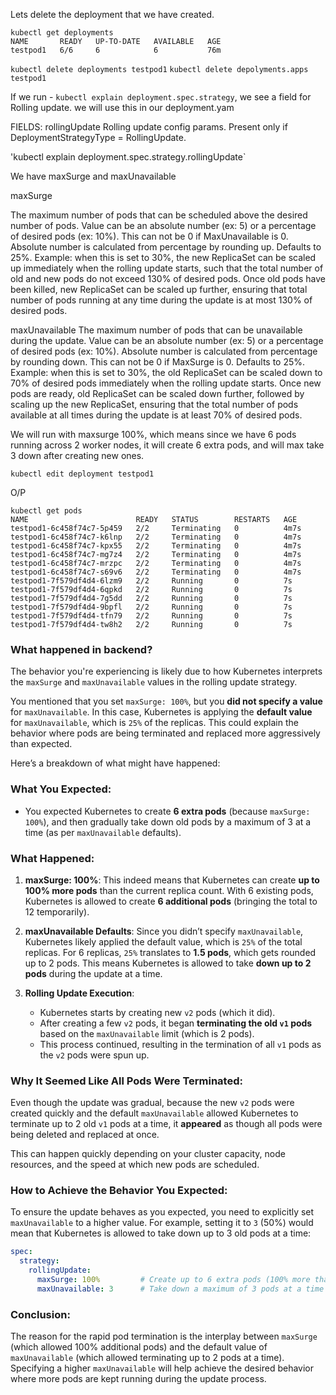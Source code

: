 
Lets delete the deployment that we have created.
```
kubectl get deployments
NAME       READY   UP-TO-DATE   AVAILABLE   AGE
testpod1   6/6     6            6           76m

```
`kubectl delete deployments testpod1`
`kubectl delete depolyments.apps testpod1`

If we run - `kubectl explain deployment.spec.strategy`, we see a field for Rolling update. we will use this in our deployment.yam

FIELDS:
  rollingUpdate	<RollingUpdateDeployment>
    Rolling update config params. Present only if DeploymentStrategyType =
    RollingUpdate.

'kubectl explain deployment.spec.strategy.rollingUpdate`

We have  maxSurge and maxUnavailable

maxSurge	<IntOrString>

The maximum number of pods that can be scheduled above the desired number of
    pods. Value can be an absolute number (ex: 5) or a percentage of desired
    pods (ex: 10%). This can not be 0 if MaxUnavailable is 0. Absolute number is
    calculated from percentage by rounding up. Defaults to 25%. Example: when
    this is set to 30%, the new ReplicaSet can be scaled up immediately when the
    rolling update starts, such that the total number of old and new pods do not
    exceed 130% of desired pods. Once old pods have been killed, new ReplicaSet
    can be scaled up further, ensuring that total number of pods running at any
    time during the update is at most 130% of desired pods.

maxUnavailable	<IntOrString>
    The maximum number of pods that can be unavailable during the update. Value
    can be an absolute number (ex: 5) or a percentage of desired pods (ex: 10%).
    Absolute number is calculated from percentage by rounding down. This can not
    be 0 if MaxSurge is 0. Defaults to 25%. Example: when this is set to 30%,
    the old ReplicaSet can be scaled down to 70% of desired pods immediately
    when the rolling update starts. Once new pods are ready, old ReplicaSet can
    be scaled down further, followed by scaling up the new ReplicaSet, ensuring
    that the total number of pods available at all times during the update is at
    least 70% of desired pods.

We will run with maxsurge 100%, which means since we have 6 pods running across 2 worker nodes, it will create 6 extra pods, and will max take 3 down after creating new ones.

`kubectl edit deployment testpod1`

O/P
```
kubectl get pods
NAME                        READY   STATUS        RESTARTS   AGE
testpod1-6c458f74c7-5p459   2/2     Terminating   0          4m7s
testpod1-6c458f74c7-k6lnp   2/2     Terminating   0          4m7s
testpod1-6c458f74c7-kpx55   2/2     Terminating   0          4m7s
testpod1-6c458f74c7-mg7z4   2/2     Terminating   0          4m7s
testpod1-6c458f74c7-mrzpc   2/2     Terminating   0          4m7s
testpod1-6c458f74c7-s69v6   2/2     Terminating   0          4m7s
testpod1-7f579df4d4-6lzm9   2/2     Running       0          7s
testpod1-7f579df4d4-6qpkd   2/2     Running       0          7s
testpod1-7f579df4d4-7g5dd   2/2     Running       0          7s
testpod1-7f579df4d4-9bpfl   2/2     Running       0          7s
testpod1-7f579df4d4-tfn79   2/2     Running       0          7s
testpod1-7f579df4d4-tw8h2   2/2     Running       0          7s

```

### What happened in backend?

The behavior you're experiencing is likely due to how Kubernetes interprets the `maxSurge` and `maxUnavailable` values in the rolling update strategy.

You mentioned that you set `maxSurge: 100%`, but you **did not specify a value** for `maxUnavailable`. In this case, Kubernetes is applying the **default value** for `maxUnavailable`, which is `25%` of the replicas. This could explain the behavior where pods are being terminated and replaced more aggressively than expected.

Here’s a breakdown of what might have happened:

### What You Expected:
- You expected Kubernetes to create **6 extra pods** (because `maxSurge: 100%`), and then gradually take down old pods by a maximum of 3 at a time (as per `maxUnavailable` defaults).

### What Happened:
1. **maxSurge: 100%**: This indeed means that Kubernetes can create **up to 100% more pods** than the current replica count. With 6 existing pods, Kubernetes is allowed to create **6 additional pods** (bringing the total to 12 temporarily).

2. **maxUnavailable Defaults**: Since you didn’t specify `maxUnavailable`, Kubernetes likely applied the default value, which is `25%` of the total replicas. For 6 replicas, `25%` translates to **1.5 pods**, which gets rounded up to 2 pods. This means Kubernetes is allowed to take **down up to 2 pods** during the update at a time.

3. **Rolling Update Execution**:
   - Kubernetes starts by creating new `v2` pods (which it did).
   - After creating a few `v2` pods, it began **terminating the old `v1` pods** based on the `maxUnavailable` limit (which is 2 pods).
   - This process continued, resulting in the termination of all `v1` pods as the `v2` pods were spun up.

### Why It Seemed Like All Pods Were Terminated:
Even though the update was gradual, because the new `v2` pods were created quickly and the default `maxUnavailable` allowed Kubernetes to terminate up to 2 old `v1` pods at a time, it **appeared** as though all pods were being deleted and replaced at once.

This can happen quickly depending on your cluster capacity, node resources, and the speed at which new pods are scheduled.

### How to Achieve the Behavior You Expected:
To ensure the update behaves as you expected, you need to explicitly set `maxUnavailable` to a higher value. For example, setting it to `3` (50%) would mean that Kubernetes is allowed to take down up to 3 old pods at a time:

```yaml
spec:
  strategy:
    rollingUpdate: 
      maxSurge: 100%         # Create up to 6 extra pods (100% more than 6 replicas)
      maxUnavailable: 3      # Take down a maximum of 3 pods at a time
```

### Conclusion:
The reason for the rapid pod termination is the interplay between `maxSurge` (which allowed 100% additional pods) and the default value of `maxUnavailable` (which allowed terminating up to 2 pods at a time). Specifying a higher `maxUnavailable` will help achieve the desired behavior where more pods are kept running during the update process.